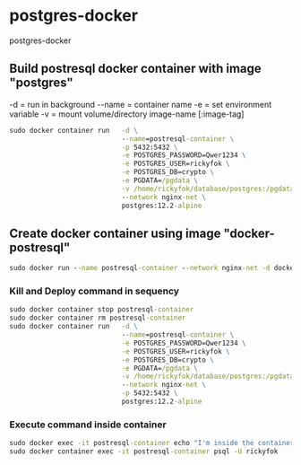 # postgres-docker
postgres-docker

## Build postresql docker container with image "postgres"

-d      = run in background
--name  = container name
-e      = set environment variable
-v      = mount volume/directory
image-name [:image-tag]
```bat
sudo docker container run   -d \
                            --name=postresql-container \
                            -p 5432:5432 \
                            -e POSTGRES_PASSWORD=Qwer1234 \
                            -e POSTGRES_USER=rickyfok \
                            -e POSTGRES_DB=crypto \
                            -e PGDATA=/pgdata \
                            -v /home/rickyfok/database/postgres:/pgdata \
                            --network nginx-net \
                            postgres:12.2-alpine

```

## Create docker container using image "docker-postresql"
```bat
sudo docker run --name postresql-container --network nginx-net -d docker-postresql
```


### Kill and Deploy command in sequency
```bat
sudo docker container stop postresql-container
sudo docker container rm postresql-container
sudo docker container run   -d \
                            --name=postresql-container \
                            -e POSTGRES_PASSWORD=Qwer1234 \
                            -e POSTGRES_USER=rickyfok \
                            -e POSTGRES_DB=crypto \
                            -e PGDATA=/pgdata \
                            -v /home/rickyfok/database/postgres:/pgdata \
                            --network nginx-net \
                            -p 5432:5432 \
                            postgres:12.2-alpine
```

### Execute command inside container
```bat
sudo docker exec -it postresql-container echo "I'm inside the container!"
sudo docker container exec -it postresql-container psql -U rickyfok
```
